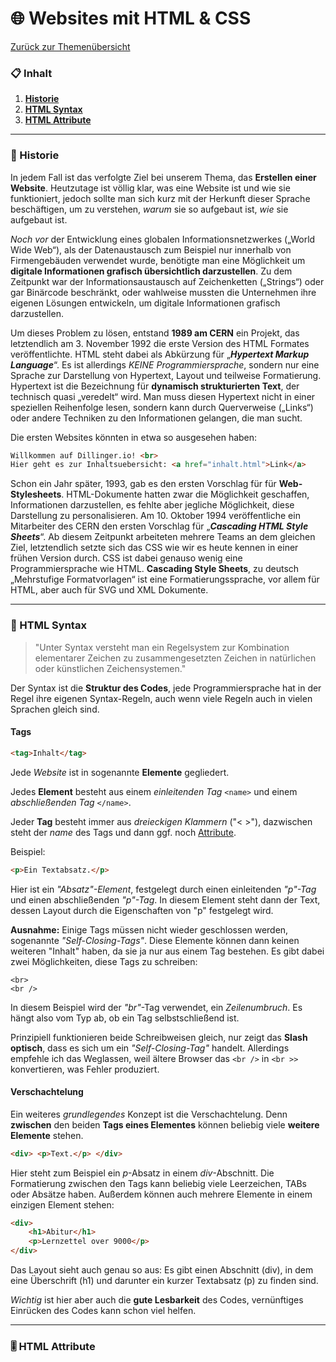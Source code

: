 # 🌐 Websites mit HTML & CSS

[Zurück zur Themenübersicht](THEMEN.md)

### 📋 Inhalt

1. **[Historie](#historie)**
2. **[HTML Syntax](#html_syntax)**
3. **[HTML Attribute](#attribute)**

------

### 📔 Historie <a name="historie"></a>

In jedem Fall ist das verfolgte Ziel bei unserem Thema, das **Erstellen einer Website**. Heutzutage ist völlig klar, was eine Website ist und wie sie funktioniert, jedoch sollte man sich kurz mit der Herkunft dieser Sprache beschäftigen, um zu verstehen, *warum* sie so aufgebaut ist, *wie* sie aufgebaut ist.

*Noch vor* der Entwicklung eines globalen Informationsnetzwerkes („World Wide Web“), als der Datenaustausch zum Beispiel nur innerhalb von Firmengebäuden verwendet wurde, benötigte man eine Möglichkeit um **digitale Informationen grafisch übersichtlich darzustellen**. Zu dem Zeitpunkt war der Informationsaustausch auf Zeichenketten („Strings“) oder gar Binärcode beschränkt, oder wahlweise mussten die Unternehmen ihre eigenen Lösungen entwickeln, um digitale Informationen grafisch darzustellen.

Um dieses Problem zu lösen, entstand **1989 am CERN** ein Projekt, das letztendlich am 3. November 1992 die erste Version des HTML Formates veröffentlichte. HTML steht dabei als Abkürzung für „***Hypertext Markup Language***“. Es ist allerdings *KEINE Programmiersprache*, sondern nur eine Sprache zur Darstellung von Hypertext, Layout und teilweise Formatierung. Hypertext ist die Bezeichnung für **dynamisch strukturierten Text**, der technisch quasi „veredelt“ wird. Man muss diesen Hypertext nicht in einer speziellen Reihenfolge lesen, sondern kann durch Querverweise („Links“) oder andere Techniken zu den Informationen gelangen, die man sucht.

Die ersten Websites könnten in etwa so ausgesehen haben:

```html
Willkommen auf Dillinger.io! <br>
Hier geht es zur Inhaltsuebersicht: <a href="inhalt.html">Link</a>
```

Schon ein Jahr später, 1993, gab es den ersten Vorschlag für für **Web-Stylesheets**. HTML-Dokumente hatten zwar die Möglichkeit geschaffen, Informationen darzustellen, es fehlte aber jegliche Möglichkeit, diese Darstellung zu personalisieren. Am 10. Oktober 1994 veröffentliche ein Mitarbeiter des CERN den ersten Vorschlag für „***Cascading HTML Style Sheets***“. Ab diesem Zeitpunkt arbeiteten mehrere Teams an dem gleichen Ziel, letztendlich setzte sich das CSS wie wir es heute kennen in einer frühen Version durch. CSS ist dabei genauso wenig eine Programmiersprache wie HTML. **Cascading Style Sheets**, zu deutsch „Mehrstufige Formatvorlagen“ ist eine Formatierungssprache, vor allem für HTML, aber auch für SVG und XML Dokumente.

------

### 💬 HTML Syntax <a name="html_syntax"></a>

> "Unter Syntax versteht man ein Regelsystem zur Kombination elementarer Zeichen zu zusammengesetzten Zeichen in natürlichen oder künstlichen Zeichensystemen."

Der Syntax ist die **Struktur des Codes**, jede Programmiersprache hat in der Regel ihre eigenen Syntax-Regeln, auch wenn viele Regeln auch in vielen Sprachen gleich sind.

#### Tags

```html
<tag>Inhalt</tag>
```

Jede *Website* ist in sogenannte **Elemente** gegliedert.

Jedes **Element** besteht aus einem *einleitenden Tag* `<name>` und einem *abschließenden Tag* `</name>`. 

Jeder **Tag** besteht immer aus *dreieckigen Klammern* ("< >"), dazwischen steht der *name* des Tags und dann ggf. noch [Attribute](#attribute).

Beispiel:

```html
<p>Ein Textabsatz.</p>
```

Hier ist ein *"Absatz"-Element*, festgelegt durch einen einleitenden *"p"-Tag* und einen abschließenden *"p"-Tag*. In diesem Element steht dann der Text, dessen Layout durch die Eigenschaften von "p" festgelegt wird.

**Ausnahme:** Einige Tags müssen nicht wieder geschlossen werden, sogenannte *"Self-Closing-Tags"*. Diese Elemente können dann keinen weiteren "Inhalt" haben, da sie ja nur aus einem Tag bestehen. Es gibt dabei zwei Möglichkeiten, diese Tags zu schreiben:

```
<br>
<br />
```

In diesem Beispiel wird der *"br"*-Tag verwendet, ein *Zeilenumbruch*. Es hängt also vom Typ ab, ob ein Tag selbstschließend ist.

Prinzipiell funktionieren beide Schreibweisen gleich, nur zeigt das **Slash optisch**, dass es sich um ein *"Self-Closing-Tag"* handelt. Allerdings empfehle ich das Weglassen, weil ältere Browser das `<br />` in `<br >>` konvertieren, was Fehler produziert.

#### Verschachtelung

Ein weiteres *grundlegendes* Konzept ist die Verschachtelung. Denn **zwischen** den beiden **Tags eines Elementes** können beliebig viele **weitere Elemente** stehen.

```html
<div> <p>Text.</p> </div>
```

Hier steht zum Beispiel ein *p*-Absatz in einem *div*-Abschnitt. Die Formatierung zwischen den Tags kann beliebig viele Leerzeichen, TABs oder Absätze haben. Außerdem können auch mehrere Elemente in einem einzigen Element stehen:

```html
<div>
    <h1>Abitur</h1>
    <p>Lernzettel over 9000</p>
</div>
```

Das Layout sieht auch genau so aus: Es gibt einen Abschnitt (div), in dem eine Überschrift (h1) und darunter ein kurzer Textabsatz (p) zu finden sind.

*Wichtig* ist hier aber auch die **gute Lesbarkeit** des Codes, vernünftiges Einrücken des Codes kann schon viel helfen.

------

### 🎚 HTML Attribute <a name="attribute"></a>

